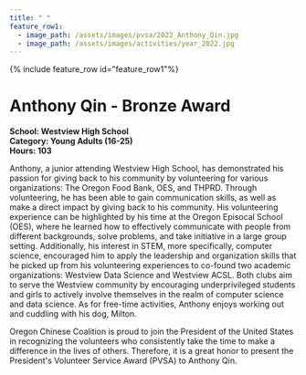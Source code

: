 ```yaml
---
title: " "
feature_row1:
  - image_path: /assets/images/pvsa/2022_Anthony_Qin.jpg
  - image_path: /assets/images/activities/year_2022.jpg
---
```


{% include feature_row id="feature_row1"%}

# Anthony Qin - Bronze Award

**School: Westview High School**  
**Category: Young Adults (16-25)**  
**Hours: 103**  

Anthony, a junior attending Westview High School, has demonstrated his passion for giving back to his community by volunteering for various organizations: The Oregon Food Bank, OES, and THPRD. Through volunteering, he has been able to gain communication skills, as well as make a direct impact by giving back to his community. His volunteering experience can be highlighted by his time at the Oregon Episocal School (OES), where he learned how to effectively communicate with people from different backgrounds, solve problems, and take initiative in a large group setting. Additionally, his interest in STEM, more specifically, computer science, encouraged him to apply the leadership and organization skills that he picked up from his volunteering experiences to co-found two academic organizations: Westview Data Science and Westview ACSL. Both clubs aim to serve the Westview community by encouraging underprivileged students and girls to actively involve themselves in the realm of computer science and data science. As for free-time activities, Anthony enjoys working out and cuddling with his dog, Milton.

Oregon Chinese Coalition is proud to join the President of the United States in recognizing the volunteers who consistently take the time to make a difference in the lives of others. Therefore, it is a great honor to present the President's Volunteer Service Award (PVSA) to Anthony Qin.
